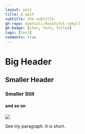 ```yaml
---
layout: post
title: A post
subtitle: the subtitle
gh-repo: daattali/beautiful-jekyll
gh-badge: [star, fork, follow]
tags: [test]
comments: true
---
```


# Big Header

## Smaller Header

### Smaller Still

#### and so on

![](https://www.pexels.com/photo/flowers-garden-colorful-colourful-97854/)

See my paragraph. It is short.
